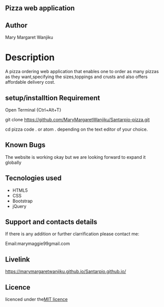 ## Pizza web application

## Author

Mary Margaret Wanjiku

# Description
A pizza ordering web application that enables one to order as many pizzas as they want,specifying the sizes,toppings and crusts and also offers affordable delivery cost.

## setup/installtion Requirement

Open Terminal {Ctrl+Alt+T}

git clone https://github.com/MaryMargaretWanjiku/Santarpio-pizza.git

cd pizza
code . or atom . depending on the text editor of your choice.


## Known Bugs

The website is working okay but we are looking forward to expand it  globally

## Tecnologies used
* HTML5
* CSS
* Bootstrap
* jQuery

## Support and contacts details
If there is any addition or further clarrification please contact me:

Email:marymaggie99gmail.com




## Livelink
https://marymargaretwanjiku.github.io/Santarpio.github.io/

## Licence

licenced under the[MIT licence](LICENCED)
